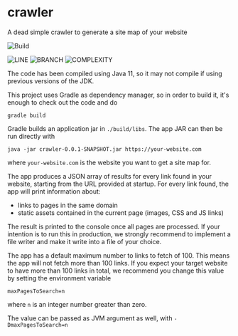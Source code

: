 # crawler
A dead simple crawler to generate a site map of your website

![Build](https://github.com/nickmelis/crawler/workflows/Build/badge.svg)

![LINE](http://line.coverage.link)
![BRANCH](http://branch.coverage.link)
![COMPLEXITY](http://complexity.link)

The code has been compiled using Java 11, so it may not compile if using previous versions of the JDK.

This project uses Gradle as dependency manager, so in order to build it, it's enough to check out the code and do 

``gradle build``

Gradle builds an application jar in `./build/libs`.
The app JAR can then be run directly with 

``java -jar crawler-0.0.1-SNAPSHOT.jar https://your-website.com`` 

where `your-website.com` is the website you want to get a site map for.

The app produces a JSON array of results for every link found in your website, starting from the URL provided at startup.
For every link found, the app will print information about:
- links to pages in the same domain
- static assets contained in the current page (images, CSS and JS links) 

The result is printed to the console once all pages are processed. If your intention is to run this in production, we strongly recommend to implement a file writer and make it write into a file of your choice.

The app has a default maximum number to links to fetch of 100. This means the app will not fetch more than 100 links. If you expect your target website to have more than 100 links in total, we recommend you change this value by setting the environment variable 

``maxPagesToSearch=n`` 

where `n` is an integer number greater than zero.

The value can be passed as JVM argument as well, with ``-DmaxPagesToSearch=n``